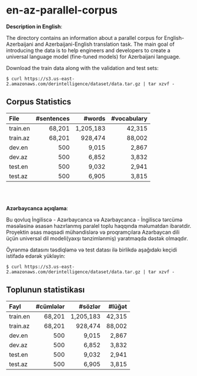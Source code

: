 # en-az-parallel-corpus

<b>Description in English</b>:

The directory contains an information about a parallel corpus for English-Azerbaijani and Azerbaijani-English translation task. The main goal of introducing the data is to help engineers and developers to create a universal language model (fine-tuned models) for Azerbaijani language. 

Download the train data along with the validation and test sets:

```
$ curl https://s3.us-east-2.amazonaws.com/derintelligence/dataset/data.tar.gz | tar xzvf -
```

Corpus Statistics
-----------------

| File           | #sentences |  #words | #vocabulary |
|:---------------|-----------:|--------:|------------:|
| train.en       |     68,201 | 1,205,183 |       42,315 |
| train.az       |     68,201 | 928,474 |       88,002 |
| dev.en         |        500 |   9,015 |         2,867 |
| dev.az         |        500 |   6,852 |         3,832 |
| test.en        |        500 |   9,032 |         2,941 |
| test.az        |        500 |   6,905 |         3,815 |

<br><br>

<b>Azərbaycanca açıqlama</b>:

Bu qovluq İngiliscə - Azərbaycanca və Azərbaycanca - İngiliscə tərcümə məsələsinə əsasən hazırlanmış paralel toplu haqqında məlumatdan ibarətdir. Proyektin əsas məqsədi mühəndislərə və proqramçılara Azərbaycan dili üçün universal dil modeli(yaxşı tənzimlənmiş) yaratmaqda dəstək olmaqdır.

Öyrənmə datasını təsdiqləmə və test datası ilə birlikdə aşağıdakı keçidi istifadə edərək yükləyin:

```
$ curl https://s3.us-east-2.amazonaws.com/derintelligence/dataset/data.tar.gz | tar xzvf -
```
Toplunun statistikası
-----------------

| Fayl           | #cümlələr |  #sözlər | #lüğət |
|:---------------|-----------:|--------:|------------:|
| train.en       |     68,201 | 1,205,183 |       42,315 |
| train.az       |     68,201 | 928,474 |       88,002 |
| dev.en         |        500 |   9,015 |         2,867 |
| dev.az         |        500 |   6,852 |         3,832 |
| test.en        |        500 |   9,032 |         2,941 |
| test.az        |        500 |   6,905 |         3,815 |


